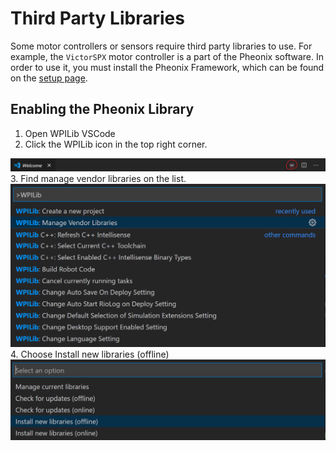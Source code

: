 # Third Party Libraries
Some motor controllers or sensors require third party libraries to use. For example, the `VictorSPX` motor controller is a part of the Pheonix software. In order to use it, you must install the Pheonix Framework, which can be found on the [setup page](../setup.md).

## Enabling the Pheonix Library
1. Open WPILib VSCode
2. Click the WPILib icon in the top right corner.
<img src="../../assets/wpilib_toolbar.png" />
3. Find manage vendor libraries on the list.
<img src="../../assets/wpilib_command_palette2.png" />
4. Choose Install new libraries (offline)
<img src="../../assets/vendor_libraries.png" />